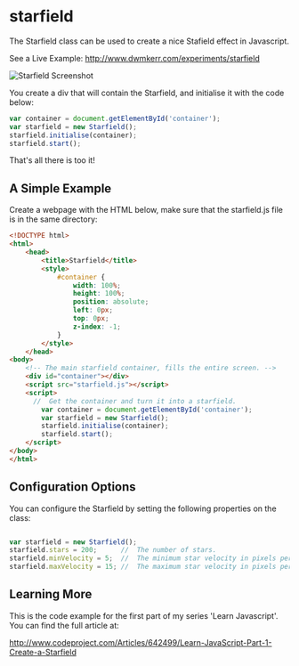 starfield
=========

The Starfield class can be used to create a nice Stafield effect in Javascript.

See a Live Example: http://www.dwmkerr.com/experiments/starfield

![Starfield Screenshot](http://www.dwmkerr.com/experiments/starfield/screenshot.jpg "Starfield Screenshot")

You create a div that will contain the Starfield, and initialise it with the code below:

````JavaScript
var container = document.getElementById('container');
var starfield = new Starfield();
starfield.initialise(container);
starfield.start();
````

That's all there is too it!

A Simple Example
----------------

Create a webpage with the HTML below, make sure that the starfield.js file is in the same directory:

````HTML
<!DOCTYPE html>
<html>
	<head>
		<title>Starfield</title>
		<style>
			#container {
				width: 100%;
				height: 100%;
				position: absolute;
				left: 0px;
				top: 0px;
				z-index: -1;
			}
		</style>
	</head>
<body>
	<!-- The main starfield container, fills the entire screen. -->
	<div id="container"></div>
	<script src="starfield.js"></script>
	<script>
	  //  Get the container and turn it into a starfield.
		var container = document.getElementById('container');
		var starfield = new Starfield();
		starfield.initialise(container);
		starfield.start();
	</script>
</body>
</html>
````

Configuration Options
---------------------

You can configure the Starfield by setting the following properties on the class:

````Javascript

var starfield = new Starfield();
starfield.stars = 200;      //  The number of stars.
starfield.minVelocity = 5;  //  The minimum star velocity in pixels per second.
starfield.maxVelocity = 15; //  The maximum star velocity in pixels per second.	

````

Learning More
-------------

This is the code example for the first part of my series 'Learn Javascript'. You can find the full article at:

http://www.codeproject.com/Articles/642499/Learn-JavaScript-Part-1-Create-a-Starfield
